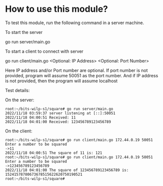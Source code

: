 # How to use this module?
To test this module, run the following command in a server machine.

To start the server

go run server/main.go

To start a client to connect with server

go run client/main.go <Optional: IP Address> <Optional: Port Number>

Here IP address and/or Port number are optional. If port number is not provided, program will assume 50051 as the port number. And if IP address is not provided, then the program will assume localhost

Test details:

On the server:
```shell
root:~/bits-wilp-s1/square# go run server/main.go 
2022/11/18 03:59:37 server listening at [::]:50051
2022/11/18 04:00:51 Received: 11
2022/11/18 04:01:00 Received: 123456789123456789
```
On the client:
```shell
root:~/bits-wilp-s1/square# go run client/main.go 172.44.0.19 50051
Enter a number to be squared
->11
2022/11/18 04:00:51 The square of 11 is: 121
root:~/bits-wilp-s1/square# go run client/main.go 172.44.0.19 50051
Enter a number to be squared
->123456789123456789
2022/11/18 04:01:00 The square of 123456789123456789 is: 15241578780673678515622620750190521
root:~/bits-wilp-s1/square# 
```
